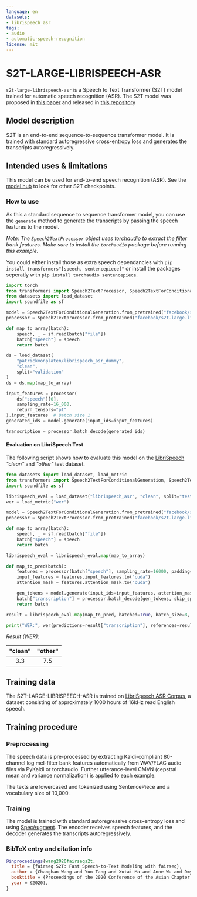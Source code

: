 ```yaml
---
language: en
datasets:
- librispeech_asr
tags:
- audio
- automatic-speech-recognition
license: mit
---
```



# S2T-LARGE-LIBRISPEECH-ASR

`s2t-large-librispeech-asr` is a Speech to Text Transformer (S2T) model trained for automatic speech recognition (ASR).
The S2T model was proposed in [this paper](https://arxiv.org/abs/2010.05171) and released in
[this repository](https://github.com/pytorch/fairseq/tree/master/examples/speech_to_text)


## Model description

S2T is an end-to-end sequence-to-sequence transformer model. It is trained with standard
autoregressive cross-entropy loss and generates the transcripts autoregressively.

## Intended uses & limitations

This model can be used for end-to-end speech recognition (ASR).
See the [model hub](https://huggingface.co/models?filter=speech_to_text) to look for other S2T checkpoints.


### How to use

As this a standard sequence to sequence transformer model, you can use the `generate` method to generate the
transcripts by passing the speech features to the model.

*Note: The `Speech2TextProcessor` object uses [torchaudio](https://github.com/pytorch/audio)  to extract the
filter bank features. Make sure to install the `torchaudio` package before running this example.*

You could either install those as extra speech dependancies with
`pip install transformers"[speech, sentencepiece]"` or install the packages seperatly 
with `pip install torchaudio sentencepiece`.


```python
import torch
from transformers import Speech2TextProcessor, Speech2TextForConditionalGeneration
from datasets import load_dataset
import soundfile as sf

model = Speech2TextForConditionalGeneration.from_pretrained("facebook/s2t-large-librispeech-asr")
processor = Speech2Textprocessor.from_pretrained("facebook/s2t-large-librispeech-asr")

def map_to_array(batch):
    speech, _ = sf.read(batch["file"])
    batch["speech"] = speech
    return batch

ds = load_dataset(
    "patrickvonplaten/librispeech_asr_dummy",
    "clean",
    split="validation"
)
ds = ds.map(map_to_array)

input_features = processor(
    ds["speech"][0],
    sampling_rate=16_000,
    return_tensors="pt"
).input_features  # Batch size 1
generated_ids = model.generate(input_ids=input_features)

transcription = processor.batch_decode(generated_ids)
```

#### Evaluation on LibriSpeech Test

The following script shows how to evaluate this model on the [LibriSpeech](https://huggingface.co/datasets/librispeech_asr)
*"clean"* and *"other"* test dataset.

```python
from datasets import load_dataset, load_metric
from transformers import Speech2TextForConditionalGeneration, Speech2TextProcessor
import soundfile as sf

librispeech_eval = load_dataset("librispeech_asr", "clean", split="test")  # change to "other" for other test dataset
wer = load_metric("wer")

model = Speech2TextForConditionalGeneration.from_pretrained("facebook/s2t-large-librispeech-asr").to("cuda")
processor = Speech2TextProcessor.from_pretrained("facebook/s2t-large-librispeech-asr", do_upper_case=True)

def map_to_array(batch):
    speech, _ = sf.read(batch["file"])
    batch["speech"] = speech
    return batch

librispeech_eval = librispeech_eval.map(map_to_array)

def map_to_pred(batch):
    features = processor(batch["speech"], sampling_rate=16000, padding=True, return_tensors="pt")
    input_features = features.input_features.to("cuda")
    attention_mask = features.attention_mask.to("cuda")

    gen_tokens = model.generate(input_ids=input_features, attention_mask=attention_mask)
    batch["transcription"] = processor.batch_decode(gen_tokens, skip_special_tokens=True)
    return batch

result = librispeech_eval.map(map_to_pred, batched=True, batch_size=8, remove_columns=["speech"])

print("WER:", wer(predictions=result["transcription"], references=result["text"]))
```

*Result (WER)*:

| "clean" | "other" |
|:-------:|:-------:|
| 3.3     | 7.5     |



## Training data

The S2T-LARGE-LIBRISPEECH-ASR is trained on [LibriSpeech ASR Corpus](https://www.openslr.org/12), a dataset consisting of
approximately 1000 hours of 16kHz read English speech.


## Training procedure

### Preprocessing

The speech data is pre-processed by extracting Kaldi-compliant 80-channel log mel-filter bank features automatically from
WAV/FLAC audio files via PyKaldi or torchaudio. Further utterance-level CMVN (cepstral mean and variance normalization)
is applied to each example.

The texts are lowercased and tokenized using SentencePiece and a vocabulary size of 10,000.


### Training

The model is trained with standard autoregressive cross-entropy loss and using [SpecAugment](https://arxiv.org/abs/1904.08779).
The encoder receives speech features, and the decoder generates the transcripts autoregressively.


### BibTeX entry and citation info

```bibtex
@inproceedings{wang2020fairseqs2t,
  title = {fairseq S2T: Fast Speech-to-Text Modeling with fairseq},
  author = {Changhan Wang and Yun Tang and Xutai Ma and Anne Wu and Dmytro Okhonko and Juan Pino},
  booktitle = {Proceedings of the 2020 Conference of the Asian Chapter of the Association for Computational Linguistics (AACL): System Demonstrations},
  year = {2020},
}

```
